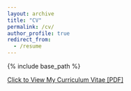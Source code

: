 ```yaml
---
layout: archive
title: "CV"
permalink: /cv/
author_profile: true
redirect_from:
  - /resume
---
```


{% include base_path %}

[Click to View My Curriculum Vitae [PDF]](http://Yinsight.github.io/files/CV_Dec19_Yunting_Yin.pdf)
